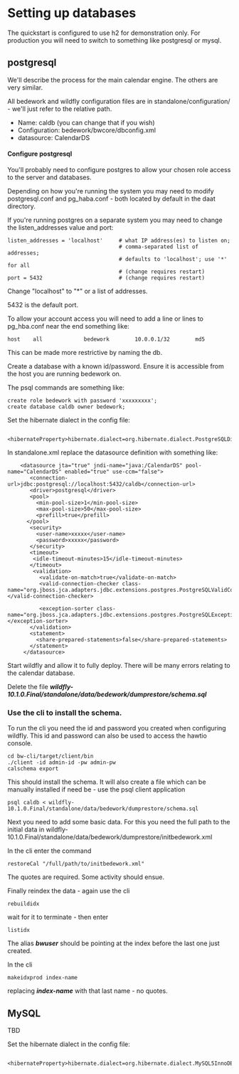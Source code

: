 # Setting up databases
The quickstart is configured to use h2 for demonstration only. For production you will need to switch to something like postgresql or mysql. 

## postgresql
We'll describe the process for the main calendar engine. The others are very similar.

All bedework and wildfly configuration files are in standalone/configuration/ - we'll just refer to the relative path. 

  * Name: caldb (you can change that if you wish)
  * Configuration: bedework/bwcore/dbconfig.xml
  * datasource: CalendarDS

#### Configure postgresql
You'll probably need to configure postgres to allow your chosen role access to the server and databases.

Depending on how you're running the system you may need to modify postgresql.conf and pg_haba.conf - both located by default in the daat directory.

If you're running postgres on a separate system you may need to change the listen_addresses value and port:

```
listen_addresses = 'localhost'     # what IP address(es) to listen on;
                                   # comma-separated list of addresses;
                                   # defaults to 'localhost'; use '*' for all
                                   # (change requires restart)
port = 5432                        # (change requires restart)            
```

Change "localhost" to "*" or a list of addresses.

5432 is the default port.

To allow your account access you will need to add a line or lines to pg_hba.conf near the end something like:

```
host    all             bedework        10.0.0.1/32        md5
```
This can be made more restrictive by naming the db.


Create a database with a known id/password. Ensure it is accessible from the host you are running bedework on.

The psql commands are something like:

```
create role bedework with password 'xxxxxxxxx';
create database caldb owner bedework;
```

Set the hibernate dialect in the config file:
```
    <hibernateProperty>hibernate.dialect=org.hibernate.dialect.PostgreSQLDialect</hibernateProperty>
```

In standalone.xml replace the datasource definition with something like:

```
    <datasource jta="true" jndi-name="java:/CalendarDS" pool-name="CalendarDS" enabled="true" use-ccm="false">
       <connection-url>jdbc:postgresql://localhost:5432/caldb</connection-url>
       <driver>postgresql</driver>
       <pool>
         <min-pool-size>1</min-pool-size>
         <max-pool-size>50</max-pool-size>
         <prefill>true</prefill>
      </pool>
       <security>
         <user-name>xxxxx</user-name>
         <password>xxxxx</password>
       </security>
       <timeout>
        <idle-timeout-minutes>15</idle-timeout-minutes>
       </timeout>
        <validation>
          <validate-on-match>true</validate-on-match>
          <valid-connection-checker class-name="org.jboss.jca.adapters.jdbc.extensions.postgres.PostgreSQLValidConnectionChecker"></valid-connection-checker>

          <exception-sorter class-name="org.jboss.jca.adapters.jdbc.extensions.postgres.PostgreSQLExceptionSorter"></exception-sorter>
       </validation>
       <statement>
         <share-prepared-statements>false</share-prepared-statements>
       </statement>
     </datasource>
```

Start wildfly and allow it to fully deploy. There will be many errors relating to the calendar database.

Delete the file ***wildfly-10.1.0.Final/standalone/data/bedework/dumprestore/schema.sql***

### Use the cli to install the schema.

To run the cli you need the id and password you created when configuring wildfly. This id and password can also be used to access the hawtio console.

```
cd bw-cli/target/client/bin
./client -id admin-id -pw admin-pw
calschema export
```

This should install the schema. It will also create a file which can be manually installed if need be - use the psql client application

```
psql caldb < wildfly-10.1.0.Final/standalone/data/bedework/dumprestore/schema.sql
```

Next you need to add some basic data. For this you need the full path to the initial data in wildfly-10.1.0.Final/standalone/data/bedework/dumprestore/initbedework.xml

In the cli enter the command

```
restoreCal "/full/path/to/initbedework.xml"
```
The quotes are required. Some activity should ensue.

Finally reindex the data - again use the cli

```
rebuildidx
```

wait for it to terminate - then enter

```
listidx
```
The alias ***bwuser*** should be pointing at the index before the last one just created.

In the cli

```
makeidxprod index-name
```
replacing ***index-name*** with that last name - no quotes.

## MySQL

TBD

Set the hibernate dialect in the config file:
```
    <hibernateProperty>hibernate.dialect=org.hibernate.dialect.MySQL5InnoDBDialect</hibernateProperty>
```
